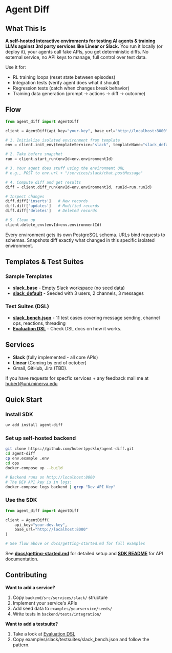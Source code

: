 # Agent Diff


## What This Is

**A self-hosted interactive enviroments for testing AI agents & training LLMs against 3rd party services like Linear or Slack.** You run it locally (or deploy it), your agents call fake APIs, you get deterministic diffs. No external service, no API keys to manage, full control over test data.

Use it for:
- RL training loops (reset state between episodes)
- Integration tests (verify agent does what it should)
- Regression tests (catch when changes break behavior)
- Training data generation (prompt → actions → diff → outcome)


## Flow

```python
from agent_diff import AgentDiff

client = AgentDiff(api_key="your-key", base_url="http://localhost:8000")

# 1. Initialize isolated environment from template
env = client.init_env(templateService="slack", templateName="slack_default", impersonateUserId="U01AGENBOT9")

# 2. Take before snapshot
run = client.start_run(envId=env.environmentId)

# 3. Your agent does stuff using the environment URL
# e.g., POST to env.url + "/services/slack/chat.postMessage"

# 4. Compute diff and get results
diff = client.diff_run(envId=env.environmentId, runId=run.runId)

# Inspect changes
diff.diff['inserts']   # New records
diff.diff['updates']   # Modified records
diff.diff['deletes']   # Deleted records

# 5. Clean up
client.delete_env(envId=env.environmentId)
```

Every environment gets its own PostgreSQL schema. URLs bind requests to schemas. Snapshots diff exactly what changed in this specific isolated environment.

## Templates & Test Suites

### Sample Templates
- **[slack_base](examples/slack/seeds/)** - Empty Slack workspace (no seed data)
- **[slack_default](examples/slack/seeds/slack_default.json)** - Seeded with 3 users, 2 channels, 3 messages

### Test Suites (DSL)
- **[slack_bench.json](examples/slack/testsuites/slack_bench.json)** - 11 test cases covering message sending, channel ops, reactions, threading
- **[Evaluation DSL](docs/evaluation-dsl.md)** - Check DSL docs on how it works.

## Services

- **Slack** (fully implemented - all core APIs)
- **Linear** (Coming by end of october)
- Gmail, GitHub, Jira (TBD). 

If you have requests for specfic services + any feedback mail me at hubert@uni.minerva.edu

## Quick Start

### Install SDK
```bash
uv add install agent-diff
```

### Set up self-hosted backend
```bash
git clone https://github.com/hubertpysklo/agent-diff.git
cd agent-diff
cp env.example .env
cd ops
docker-compose up --build

# Backend runs on http://localhost:8000
# The DEV API key is in logs:
docker-compose logs backend | grep "Dev API Key"
```

### Use the SDK
```python
from agent_diff import AgentDiff

client = AgentDiff(
    api_key="your-dev-key",
    base_url="http://localhost:8000"
)

# See flow above or docs/getting-started.md for full examples
```

See **[docs/getting-started.md](docs/getting-started.md)** for detailed setup and **[SDK README](sdk/agent_diff_pkg/README.md)** for API documentation.


## Contributing

**Want to add a service?**
1. Copy `backend/src/services/slack/` structure
2. Implement your service's APIs
3. Add seed data to `examples/yourservice/seeds/`
4. Write tests in `backend/tests/integration/`

**Want to add a testsuite?**
1. Take a look at [Evaluation DSL](docs/evaluation-dsl.md)
2. Copy examples/slack/testsuites/slack_bench.json and follow the pattern.


